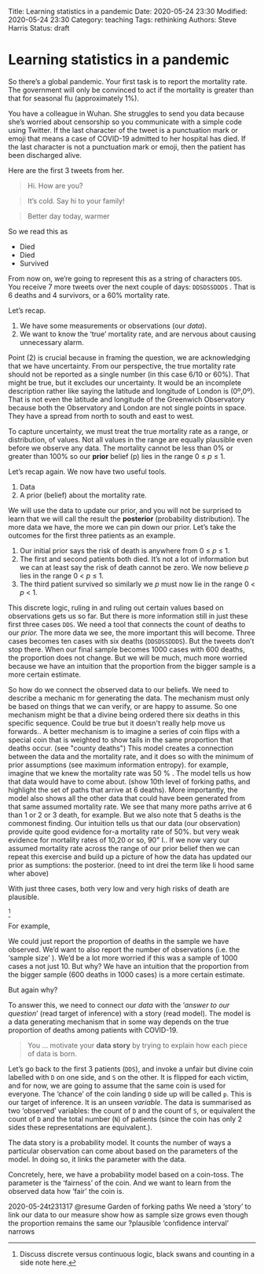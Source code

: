 Title: Learning statistics in a pandemic
Date: 2020-05-24 23:30
Modified: 2020-05-24 23:30
Category: teaching
Tags: rethinking
Authors: Steve Harris
Status: draft

# Learning statistics in a pandemic

So there’s a global pandemic. Your first task is to report the mortality rate. The government will only be convinced to act if the mortality is greater than that for seasonal flu (approximately 1%).

You have a colleague in Wuhan. She struggles to send you data because she’s worried about censorship so you communicate with a simple code using Twitter. If the last character of the tweet is a punctuation mark or emoji that means a case of COVID-19 admitted to her hospital has died. If the last character is not a punctuation mark or emoji, then the patient has been discharged alive.
 
Here are the  first 3 tweets from her.

> Hi. How are you?

> It’s cold. Say hi to your family!

> Better day today, warmer

So we read this as 

* Died
* Died
* Survived

From now on, we’re going to represent this as a string of characters `DDS`. You receive 7 more tweets over the next couple of days: `DDSDSSDDDS` . That is 6 deaths and 4 survivors, or a 60% mortality rate.

Let’s recap.
1. We have some measurements or observations (our *data*).
2. We want to know the ‘true’ mortality rate, and are nervous about causing unnecessary alarm.

Point (2) is crucial because in framing the question, we are acknowledging that we have uncertainty. From our perspective, the true mortality rate should not be reported as a single number (in this case 6/10 or 60%). That might be true, but it excludes our uncertainty. It would be an incomplete description rather like saying the latitude and longitude of London is (0º,0º). That is not even the latitude and longitude of the Greenwich Observatory because both the Observatory and London are not single points in space. They have a spread from north to south and east to west.

To capture uncertainty, we must treat the true mortality rate as a range, or distribution, of values. Not all values in the range are equally plausible even before we observe any data. The mortality cannot be less than 0% or greater than 100% so our **prior** belief (p) lies in the range 0 ≤ *p* ≤ 1.  

Let’s recap again. We now have two useful tools.
1. Data
2. A prior (belief) about the mortality rate.

We will use the data to update our prior, and you will not be surprised to learn that we will call the result the **posterior** (probability distribution). The more data we have, the more we can pin down our prior. Let’s take the outcomes for the first three patients as an example.

1. Our initial prior says the risk of death is anywhere from 0 ≤ *p* ≤ 1.
2. The first and second patients both died. It’s not a lot of information but we can at least say the risk of death cannot be zero. We now believe *p* lies in the range 0 < *p* ≤ 1.
3. The third patient survived so similarly we *p* must now lie in the range 0 < *p* < 1.

This discrete logic, ruling in and ruling out certain values based on observations gets us so far. But there is more information still in just these first  three cases `DDS`. We need a tool that connects the count of deaths to our *prior.* The more data we see, the more important this will become. Three cases becomes ten cases with six deaths  (`DDSDSSDDDS`). But the tweets don’t stop there. When our final sample becomes 1000 cases with 600 deaths, the proportion does not change. But we will be much, much more worried because we have an intuition that the proportion from the bigger sample is a more certain estimate. 

So how do we connect the observed data to our beliefs. We need to describe a mechanic m for generating the data. The mechanism must only be based on things that we can verify, or are happy to assume. So one mechanism might be that a divine being ordered there six deaths in this specific sequence. Could be true but it doesn't really help move us forwards.. A better mechanism is to imagine a series of coin flips with a special coin that is weighted to show tails in the same proportion that deaths occur.
(see "county deaths")
This model creates a connection between the data and the mortality rate, and it does so with the minimum of prior assumptions (see maximum information entropy). for example, imagine that we knew the mortality rate was 50 % . The model tells us how that data would have to come about.
(show 10th level of forking paths, and highlight the set of paths that arrive at 6 deaths). More importantly, the model also shows all the other data that could have been generated from that same assumed mortality rate. We see that many more paths arrive at 6 than 1 or 2 or 3 death, for example. But we
also note that 5 deaths is the commonest finding. Our intuition tells us that our data (our observation) provide quite good evidence for-a mortality rate of 50%. but very weak evidence for mortality rates of 10,20 or so, 90" I..
If we now vary our assumed mortality rate across the range of our prior belief then we can repeat this exercise and build up a picture of how the data has updated our prior as sumptions: the posterior.
(need to int drei the term like Ii hood same wher above)

>>>
With just three cases, both very low and very high risks of death are plausible. 

[^sn-a]
[^sn-a]: Discuss discrete versus continuous logic, black swans and counting in  a side note here.



For example, 

We could just report the proportion of deaths in the sample we have observed. We’d want to also report the number of observations (i.e. the ‘sample size’ ). We’d be a lot more  worried if this was a sample of 1000 cases a not just 10. But why? We have an intuition that the proportion from the bigger sample (600 deaths in 1000 cases) is a more certain estimate. 

But again why? 

To answer this, we need to connect our *data* with the ‘*answer to our question*’ (read target of inference) with a story (read model). The model is a data generating mechanism that in some way depends on the true proportion of deaths among patients with COVID-19.

> You ... motivate your **data story** by trying to explain how each piece of data is born.

Let’s go back to the first 3 patients (`DDS`), and invoke a unfair but divine coin labelled with `D` on one side, and `S` on the other. It is flipped for each victim,  and for now, we are going  to assume that the same coin is used for everyone.   The ‘chance’ of the coin landing `D` side up will be called `p`. This is our target of inference. It is an unseen *variable*. The data is summarised as two ‘observed’ variables: the count of `D` and the count of `S`, or equivalent the count of `D` and the total number (`N`) of patients (since the coin has only 2 sides these representations are equivalent.).

 The data story is a probability model. It counts the number of ways a particular observation can come about based on the parameters of the model. In doing so, it links the parameter with the data. 

Concretely, here, we have a probability model based on a coin-toss. The parameter is the ‘fairness’ of the coin. And we want to learn from the observed data how ‘fair’ the coin is. 



2020-05-24t231317 @resume
Garden of forking paths
We need a ‘story’ to link our data to our measure
 show how as sample size grows even though the proportion remains the same our ?plausible ‘confidence interval’ narrows